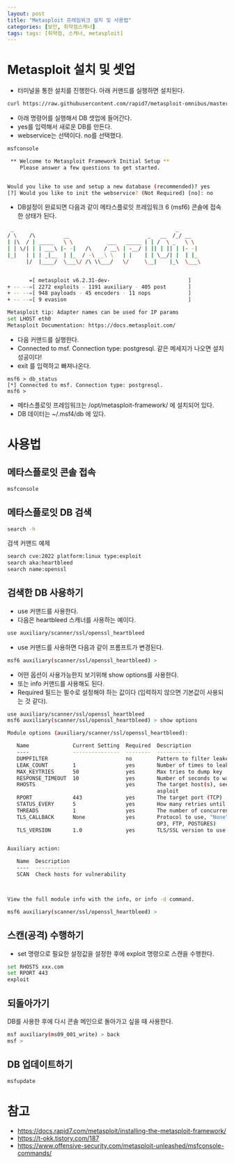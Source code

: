 ```yaml
---
layout: post
title: "Metasploit 프레임워크 설치 및 사용법"
categories: [보안, 취약점스캐너]
tags: tags: [취약점, 스캐너, metasploit]
---
```


# Metasploit 설치 및 셋업
- 터미널을 통한 설치를 진행한다. 아래 커맨드를 실행하면 설치된다. 
```sh
curl https://raw.githubusercontent.com/rapid7/metasploit-omnibus/master/config/templates/metasploit-framework-wrappers/msfupdate.erb > msfinstall && chmod 755 msfinstall && ./msfinstall
```

- 아래 명령어를 실행해서 DB 셋업에 들어간다. 
- yes를 입력해서 새로운 DB를 만든다. 
- webservice는 선택이다. no를 선택했다. 
```sh
msfconsole

 ** Welcome to Metasploit Framework Initial Setup **
    Please answer a few questions to get started.


Would you like to use and setup a new database (recommended)? yes
[?] Would you like to init the webservice? (Not Required) [no]: no
```

- DB설정이 완료되면 다음과 같이 메타스플로잇 프레임워크 6 (msf6) 콘솔에 접속한 상태가 된다. 
```sh
 _                                                    _
/ \    /\         __                         _   __  /_/ __
| |\  / | _____   \ \           ___   _____ | | /  \ _   \ \
| | \/| | | ___\ |- -|   /\    / __\ | -__/ | || | || | |- -|
|_|   | | | _|__  | |_  / -\ __\ \   | |    | | \__/| |  | |_
      |/  |____/  \___\/ /\ \\___/   \/     \__|    |_\  \___\


       =[ metasploit v6.2.31-dev-                         ]
+ -- --=[ 2272 exploits - 1191 auxiliary - 405 post       ]
+ -- --=[ 948 payloads - 45 encoders - 11 nops            ]
+ -- --=[ 9 evasion                                       ]

Metasploit tip: Adapter names can be used for IP params
set LHOST eth0
Metasploit Documentation: https://docs.metasploit.com/

```

- 다음 커맨드를 실행한다. 
- Connected to msf. Connection type: postgresql. 같은 메세지가 나오면 설치 성공이다!
- exit 를 입력하고 빠져나온다. 
```
msf6 > db_status
[*] Connected to msf. Connection type: postgresql.
msf6 > 
 ```
- 메타스플로잇 프레임워크는 /opt/metasploit-framework/ 에 설치되어 있다. 
- DB 데이터는 ~/.msf4/db 에 있다. 

 # 사용법
 ## 메타스플로잇 콘솔 접속
 ```sh
 msfconsole
 ```

 ## 메타스플로잇 DB 검색
```sh
search -h 
```
검색  커맨드 예제
```sh
search cve:2022 platform:linux type:exploit
search aka:heartbleed
search name:openssl 
```

## 검색한 DB 사용하기
- use 커맨드를 사용한다. 
- 다음은 heartbleed 스캐너를 사용하는 예이다. 
```sh
use auxiliary/scanner/ssl/openssl_heartbleed
```

- use 커맨드를 사용하면 다음과 같이 프롬프트가 변경된다. 
```sh
msf6 auxiliary(scanner/ssl/openssl_heartbleed) >
```
- 어떤 옵션이 사용가능한지 보기위해 show options를 사용한다. 
- 또는 info 커맨드를 사용해도 된다. 
- Required 필드는 필수로 설정해야 하는 값이다 (입력하지 않으면 기본값이 사용되는 것 같다).
```sh
use auxiliary/scanner/ssl/openssl_heartbleed
msf6 auxiliary(scanner/ssl/openssl_heartbleed) > show options

Module options (auxiliary/scanner/ssl/openssl_heartbleed):

   Name              Current Setting  Required  Description
   ----              ---------------  --------  -----------
   DUMPFILTER                         no        Pattern to filter leaked memory before storing
   LEAK_COUNT        1                yes       Number of times to leak memory per SCAN or DUMP invocation
   MAX_KEYTRIES      50               yes       Max tries to dump key
   RESPONSE_TIMEOUT  10               yes       Number of seconds to wait for a server response
   RHOSTS                             yes       The target host(s), see https://github.com/rapid7/metasploit-framework/wiki/Using-Met
                                                asploit
   RPORT             443              yes       The target port (TCP)
   STATUS_EVERY      5                yes       How many retries until key dump status
   THREADS           1                yes       The number of concurrent threads (max one per host)
   TLS_CALLBACK      None             yes       Protocol to use, "None" to use raw TLS sockets (Accepted: None, SMTP, IMAP, JABBER, P
                                                OP3, FTP, POSTGRES)
   TLS_VERSION       1.0              yes       TLS/SSL version to use (Accepted: SSLv3, 1.0, 1.1, 1.2)


Auxiliary action:

   Name  Description
   ----  -----------
   SCAN  Check hosts for vulnerability



View the full module info with the info, or info -d command.

msf6 auxiliary(scanner/ssl/openssl_heartbleed) >
```
## 스캔(공격) 수행하기
- set 명령으로 필요한 설정값을 설정한 후에 exploit 명령으로 스캔을 수행한다. 
```sh
set RHOSTS xxx.com 
set RPORT 443
exploit
```

## 되돌아가기
DB를 사용한 후에 다시 콘솔 메인으로 돌아가고 싶을 때 사용한다. 
```sh
msf auxiliary(ms09_001_write) > back
msf >
```

## DB 업데이트하기
```sh
msfupdate 
```


 # 참고 
 - https://docs.rapid7.com/metasploit/installing-the-metasploit-framework/
 - https://t-okk.tistory.com/187
 - https://www.offensive-security.com/metasploit-unleashed/msfconsole-commands/
